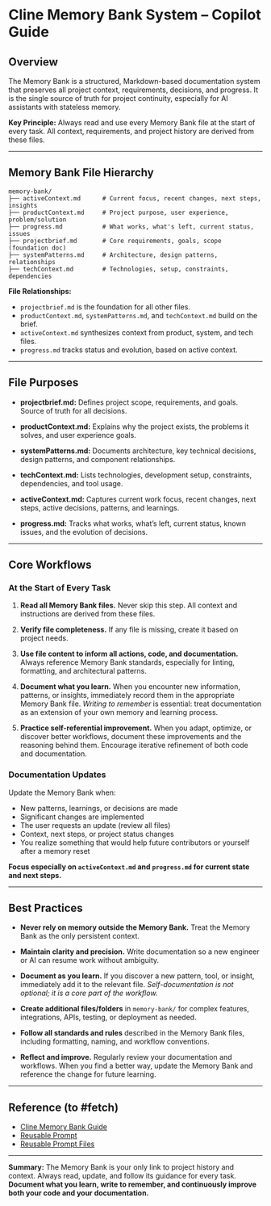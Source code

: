# Cline Memory Bank System – Copilot Guide

## Overview

The Memory Bank is a structured, Markdown-based documentation system that preserves all project context, requirements, decisions, and progress. It is the single source of truth for project continuity, especially for AI assistants with stateless memory.

**Key Principle:**
Always read and use every Memory Bank file at the start of every task. All context, requirements, and project history are derived from these files.

---

## Memory Bank File Hierarchy

```
memory-bank/
├── activeContext.md      # Current focus, recent changes, next steps, insights
├── productContext.md     # Project purpose, user experience, problem/solution
├── progress.md           # What works, what's left, current status, issues
├── projectbrief.md       # Core requirements, goals, scope (foundation doc)
├── systemPatterns.md     # Architecture, design patterns, relationships
├── techContext.md        # Technologies, setup, constraints, dependencies
```

**File Relationships:**

- `projectbrief.md` is the foundation for all other files.
- `productContext.md`, `systemPatterns.md`, and `techContext.md` build on the brief.
- `activeContext.md` synthesizes context from product, system, and tech files.
- `progress.md` tracks status and evolution, based on active context.

---

## File Purposes

- **projectbrief.md:**
  Defines project scope, requirements, and goals. Source of truth for all decisions.

- **productContext.md:**
  Explains why the project exists, the problems it solves, and user experience goals.

- **systemPatterns.md:**
  Documents architecture, key technical decisions, design patterns, and component relationships.

- **techContext.md:**
  Lists technologies, development setup, constraints, dependencies, and tool usage.

- **activeContext.md:**
  Captures current work focus, recent changes, next steps, active decisions, patterns, and learnings.

- **progress.md:**
  Tracks what works, what’s left, current status, known issues, and the evolution of decisions.

---

## Core Workflows

### At the Start of Every Task

1. **Read all Memory Bank files.**
   Never skip this step. All context and instructions are derived from these files.

2. **Verify file completeness.**
   If any file is missing, create it based on project needs.

3. **Use file content to inform all actions, code, and documentation.**
   Always reference Memory Bank standards, especially for linting, formatting, and architectural patterns.

4. **Document what you learn.**
   When you encounter new information, patterns, or insights, immediately record them in the appropriate Memory Bank file.
   *Writing to remember* is essential: treat documentation as an extension of your own memory and learning process.

5. **Practice self-referential improvement.**
   When you adapt, optimize, or discover better workflows, document these improvements and the reasoning behind them.
   Encourage iterative refinement of both code and documentation.

### Documentation Updates

Update the Memory Bank when:
- New patterns, learnings, or decisions are made
- Significant changes are implemented
- The user requests an update (review all files)
- Context, next steps, or project status changes
- You realize something that would help future contributors or yourself after a memory reset

**Focus especially on `activeContext.md` and `progress.md` for current state and next steps.**

---

## Best Practices

- **Never rely on memory outside the Memory Bank.**
  Treat the Memory Bank as the only persistent context.

- **Maintain clarity and precision.**
  Write documentation so a new engineer or AI can resume work without ambiguity.

- **Document as you learn.**
  If you discover a new pattern, tool, or insight, immediately add it to the relevant file.
  *Self-documentation is not optional; it is a core part of the workflow.*

- **Create additional files/folders** in `memory-bank/` for complex features, integrations, APIs, testing, or deployment as needed.

- **Follow all standards and rules** described in the Memory Bank files, including formatting, naming, and workflow conventions.

- **Reflect and improve.**
  Regularly review your documentation and workflows. When you find a better way, update the Memory Bank and reference the change for future learning.

---

## Reference (to #fetch)

- [Cline Memory Bank Guide](https://docs.cline.bot/improving-your-prompting-skills/cline-memory-bank#the-complete-guide-to-cline-memory-bank)
- [Reusable Prompt](https://code.visualstudio.com/docs/copilot/copilot-tips-and-tricks#_reusable-prompts)
- [Reusable Prompt Files](https://code.visualstudio.com/docs/copilot/copilot-customization#_reusable-prompt-files-experimental)

---

**Summary:**
The Memory Bank is your only link to project history and context. Always read, update, and follow its guidance for every task.
**Document what you learn, write to remember, and continuously improve both your code and your documentation.**
